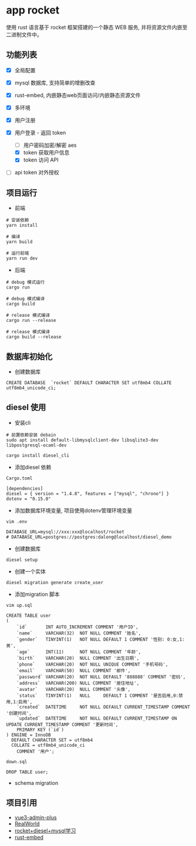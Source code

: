 # app rocket
使用 rust 语言基于 rocket 框架搭建的一个静态 WEB 服务, 并将资源文件内嵌至二进制文件中。

## 功能列表
- [x] 全局配置
- [x] mysql 数据库, 支持简单的增删改查
- [x] rust-embed, 内嵌静态web页面访问/内嵌静态资源文件
- [x] 多环境
- [x] 用户注册
- [x] 用户登录 - 返回 token
  - [ ] 用户密码加密/解密 aes
  - [x] token 获取用户信息
  - [x] token 访问 API
- [ ] api token 对外授权


## 项目运行
- 前端
```shell
# 安装依赖
yarn install

# 编译
yarn build

# 运行前端
yarn run dev
```
- 后端
```shell
# debug 模式运行
cargo run

# debug 模式编译
cargo build

# release 模式编译
cargo run --release

# release 模式编译
cargo build --release
```


## 数据库初始化
- 创建数据库

```mysql
CREATE DATABASE  `rocket` DEFAULT CHARACTER SET utf8mb4 COLLATE utf8mb4_unicode_ci;
```


## diesel 使用
- 安装cli
```shell
# 前置依赖安装 debain
sudo apt install default-libmysqlclient-dev libsqlite3-dev libpostgresql-ocaml-dev

cargo install diesel_cli
```
- 添加diesel 依赖
```
Cargo.toml
 
[dependencies]
diesel = { version = "1.4.8", features = ["mysql", "chrono"] }
dotenv = "0.15.0"
```
- 添加数据库环境变量, 项目使用dotenv管理环境变量
```
vim .env

DATABASE_URL=mysql://xxx:xxx@localhost/rocket
# DATABASE_URL=postgres://postgres:dalong@localhost/diesel_demo
```
- 创建数据库
```
diesel setup
```
- 创建一个实体
```
diesel migration generate create_user
```
- 添加migration 脚本
```
vim up.sql

CREATE TABLE user
(
    `id`       INT AUTO_INCREMENT COMMENT '用户ID',
    `name`     VARCHAR(32)  NOT NULL COMMENT '姓名',
    `gender`   TINYINT(1)   NOT NULL DEFAULT 1 COMMENT '性别: 0:女,1:男',
    `age`      INT(11)      NOT NULL COMMENT '年龄',
    `birth`    VARCHAR(20)  NULL COMMENT '出生日期',
    `phone`    VARCHAR(20)  NOT NULL UNIQUE COMMENT '手机号码',
    `email`    VARCHAR(50)  NULL COMMENT '邮件',
    `password` VARCHAR(20)  NOT NULL DEFAULT '888888' COMMENT '密码',
    `address`  VARCHAR(200) NULL COMMENT '居住地址',
    `avatar`   VARCHAR(20)  NULL COMMENT '头像',
    `status`   TINYINT(1)   NULL     DEFAULT 1 COMMENT '是否启用,0:禁用,1:启用',
    `created`  DATETIME     NOT NULL DEFAULT CURRENT_TIMESTAMP COMMENT '创建时间',
    `updated`  DATETIME     NOT NULL DEFAULT CURRENT_TIMESTAMP ON UPDATE CURRENT_TIMESTAMP COMMENT '更新时间',
    PRIMARY KEY (`id`)
) ENGINE = InnoDB
  DEFAULT CHARACTER SET = utf8mb4
  COLLATE = utf8mb4_unicode_ci
    COMMENT '用户';
```
```
down.sql

DROP TABLE user;
```
- schema migration


## 项目引用
- [vue3-admin-plus](https://github.com/jzfai/vue3-admin-plus)
- [RealWorld](https://github.com/gothinkster/realworld)
- [rocket+diesel+mysql学习](https://www.jianshu.com/p/95452dbe343b)
- [rust-embed](https://github.com/pyrossh/rust-embed)
